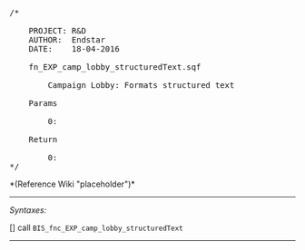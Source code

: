 <pre>/*

	PROJECT: R&D
	AUTHOR:  Endstar
	DATE:    18-04-2016

	fn_EXP_camp_lobby_structuredText.sqf

		Campaign Lobby: Formats structured text

	Params

		0:

	Return

		0:
*/</pre>*(Reference Wiki "placeholder")*<!-- Remove this after fill-in -->


---
*Syntaxes:*

[] call `BIS_fnc_EXP_camp_lobby_structuredText`

---
